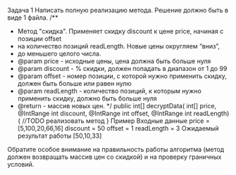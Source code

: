 Задача 1
Написать полную реализацию метода. Решение должно быть в виде 1 файла.
/**
* Метод "скидка". Применяет скидку discount к цене price, начиная с позиции offset
* на количество позиций readLength. Новые цены округляем “вниз”,
* до меньшего целого числа.
* @param price - исходные цены, цена должна быть больше нуля
* @param discount - % скидки, должен попадать в диапазон от 1 до 99
* @param offset - номер позиции, с которой нужно применить скидку, должен быть больше или равен нулю
* @param readLength - количество позиций, к которым нужно применить скидку, должно быть больше нуля
* @return - массив новых цен.
*/
public int[] decryptData( int[] price,
@IntRange int discount,
@IntRange int offset,
@IntRange int readLength) {
//TODO реализовать метод
}
Пример
Входные данные
price = [5,100,20,66,16]
discount = 50
offset = 1
readLength = 3
Ожидаемый результат работы
[50,10,33]

Обратите особое внимание на правильность работы алгоритма (метод должен возвращать массив цен со скидкой) и на проверку граничных условий.